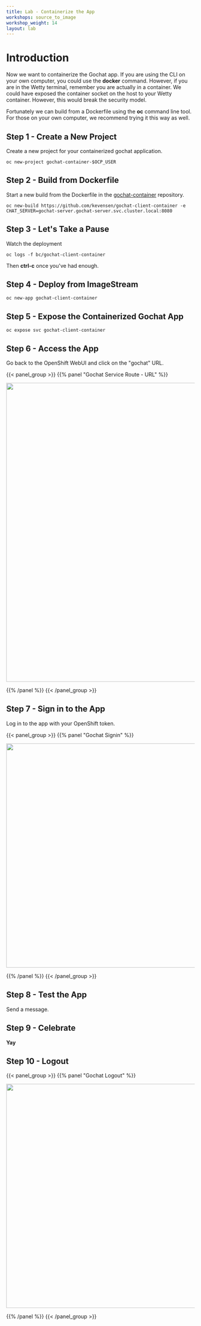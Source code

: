 ```yaml
---
title: Lab - Containerize the App
workshops: source_to_image
workshop_weight: 14
layout: lab
---
```


# Introduction
Now we want to containerize the Gochat app.  If you are using the CLI on your own computer, you could use the **docker** command.  However, if you are in the Wetty terminal, remember you are actually in a container.  We could have exposed the container socket on the host to your Wetty container.  However, this would break the security model.

Fortunately we can build from a Dockerfile using the **oc** command line tool.  For those on your own computer, we recommend trying it this way as well.

## Step 1 - Create a New Project
Create a new project for your containerized gochat application.
```terminal
oc new-project gochat-container-$OCP_USER
```

## Step 2 - Build from Dockerfile
Start a new build from the Dockerfile in the [gochat-container](https://github.com/kevensen/gochat-client-container) repository.

```terminal
oc new-build https://github.com/kevensen/gochat-client-container -e CHAT_SERVER=gochat-server.gochat-server.svc.cluster.local:8080
```

## Step 3 - Let's Take a Pause
Watch the deployment
```terminal
oc logs -f bc/gochat-client-container
```
Then **ctrl-c** once you've had enough.

## Step 4 - Deploy from ImageStream
```terminal
oc new-app gochat-client-container
```

## Step 5 - Expose the Containerized Gochat App
```terminal
oc expose svc gochat-client-container
```

## Step 6 - Access the App
Go back to the OpenShift WebUI and click on the "gochat" URL.

{{< panel_group >}}
{{% panel "Gochat Service Route - URL" %}}

<img src="../images/gochat_container_url.png" width="800" align="middle"/>

{{% /panel %}}
{{< /panel_group >}}

## Step 7 - Sign in to the App
Log in to the app with your OpenShift token.

{{< panel_group >}}
{{% panel "Gochat Signin" %}}

<img src="../images/gochat_signin.png" width="600" align="middle"/>

{{% /panel %}}
{{< /panel_group >}}

## Step 8 - Test the App
Send a message.

## Step 9 - Celebrate
**Yay**

## Step 10 - Logout
{{< panel_group >}}
{{% panel "Gochat Logout" %}}

<img src="../images/gochat_logout.png" width="600" align="middle"/>

{{% /panel %}}
{{< /panel_group >}}